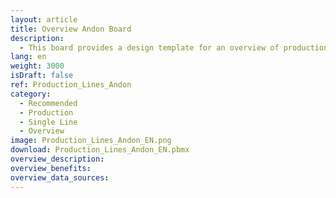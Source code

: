 ```yaml
---
layout: article
title: Overview Andon Board
description: 
  - This board provides a design template for an overview of production lines
lang: en
weight: 3000
isDraft: false
ref: Production_Lines_Andon
category:
  - Recommended
  - Production
  - Single Line
  - Overview
image: Production_Lines_Andon_EN.png
download: Production_Lines_Andon_EN.pbmx
overview_description:
overview_benefits:
overview_data_sources:
---
```

